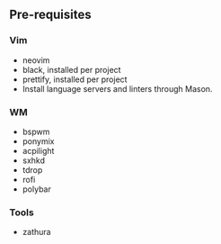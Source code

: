## Pre-requisites

### Vim

* neovim
* black, installed per project
* prettify, installed per project
* Install language servers and linters through Mason.

### WM

* bspwm
* ponymix
* acpilight
* sxhkd
* tdrop
* rofi
* polybar

### Tools

* zathura
